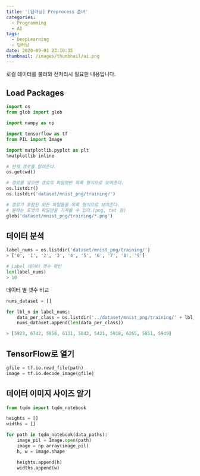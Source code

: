 ```yaml
---
title: '[딥러닝] Preprocess 준비'
categories:
  - Programming
  - AI
tags:
  - DeepLearning
  - 딥러닝
date: 2020-09-01 23:10:35
thumbnail: /images/thumbnail/ai.png
---
```


로컬 데이터를 불러와 전처리시 필요한 내용입니다.

## Load Packages

```python
import os
from glob import glob

import numpy as np

import tensorflow as tf
from PIL import Image

import matplotlib.pyplot as plt
%matplotlib inline
```

```python
# 현재 경로를 알려준다.
os.getcwd()

# 경로를 넣으면 경로의 파일명만 목록 형식으로 보여준다.
os.listdir()
os.listdir('dataset/mnist_png/training/')

# 경로가 포함된 모든 파일들을 목록 형식으로 보여준다.
# 원하는 포맷의 파일만을 가져올 수 있다.(png, txt 등)
glob('dataset/mnist_png/training/*.png')
```

## 데이터 분석

```python
label_nums = os.listdir('dataset/mnist_png/training/')
> ['0', '1', '2', '3', '4', '5', '6', '7', '8', '9']

# Label 데이터 갯수 확인
len(label_nums)
> 10
```

데이터 별 갯수 비교

```python
nums_dataset = []

for lbl_n in label_nums:
    data_per_class = os.listdir('../dataset/mnist_png/training/' + lbl_n)
    nums_dataset.append(len(data_per_class))

> [5923, 6742, 5958, 6131, 5842, 5421, 5918, 6265, 5851, 5949]
```

## TensorFlow로 열기

```python
gfile = tf.io.read_file(path)
image = tf.io.decode_image(gfile)
```

## 데이터 이미지 사이즈 알기

```python
from tqdm import tqdm_notebook

heights = []
widths = []

for path in tqdm_notebook(data_paths):
    image_pil = Image.open(path)
    image = np.array(image_pil)
    h, w = image.shape

    heights.append(h)
    widths.append(w)
```
